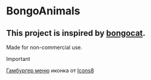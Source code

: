 # BongoAnimals
## This project is inspired by [bongocat](https://github.com/luinbytes/bongocat/releases). 
Made for non-commercial use.

>[!IMPORTANT]
><a target="_blank" href="https://icons8.com/icon/8113/menu">Гамбургер меню</a> иконка от <a target="_blank" href="https://icons8.com">Icons8</a>
